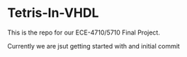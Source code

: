 # Tetris-In-VHDL
This is the repo for our ECE-4710/5710 Final Project.

Currently we are jsut getting started with and initial commit
